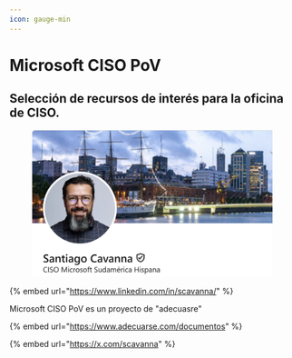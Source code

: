 ```yaml
---
icon: gauge-min
---
```


# Microsoft CISO PoV

## Selección de recursos de interés para la oficina de CISO.



<figure><img src=".gitbook/assets/image (36).png" alt=""><figcaption></figcaption></figure>

{% embed url="https://www.linkedin.com/in/scavanna/" %}

Microsoft CISO PoV es un proyecto de "adecuasre"

{% embed url="https://www.adecuarse.com/documentos" %}

{% embed url="https://x.com/scavanna" %}
